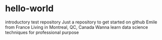 # hello-world
introductory test repository 
Just a repository to get started on github 
Emile from France
Living in Montreal, QC, Canada
Wanna learn data science techniques for professional purpose 
